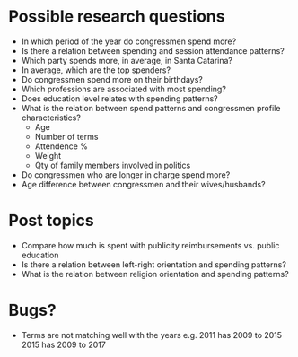 # Possible research questions

- In which period of the year do congressmen spend more?
- Is there a relation between spending and session attendance patterns?
- Which party spends more, in average, in Santa Catarina?
- In average, which are the top spenders?
- Do congressmen spend more on their birthdays?
- Which professions are associated with most spending?
- Does education level relates with spending patterns?
- What is the relation between spend patterns and congressmen profile characteristics?
    - Age
    - Number of terms
    - Attendence %
    - Weight
    - Qty of family members involved in politics
- Do congressmen who are longer in charge spend more?
- Age difference between congressmen and their wives/husbands?

# Post topics

- Compare how much is spent with publicity reimbursements vs. public education
- Is there a relation between left-right orientation and spending patterns?
- What is the relation between religion orientation and spending patterns?

# Bugs?

- Terms are not matching well with the years
e.g. 2011 has 2009 to 2015
2015 has 2009 to 2017
